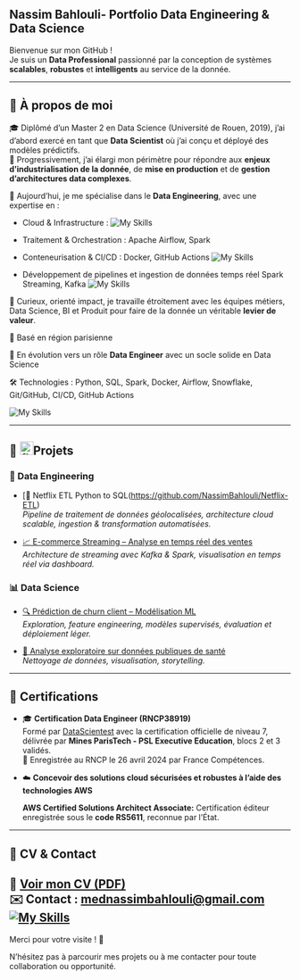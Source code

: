 ## Nassim Bahlouli- Portfolio Data Engineering & Data Science


Bienvenue sur mon GitHub !  
Je suis un **Data Professional** passionné par la conception de systèmes **scalables**, **robustes** et **intelligents** au service de la donnée.

---

## 🧠 À propos de moi

🎓 Diplômé d’un Master 2 en Data Science (Université de Rouen, 2019), j’ai d’abord exercé en tant que **Data Scientist** où j’ai conçu et déployé des modèles prédictifs.  
🎯 Progressivement, j’ai élargi mon périmètre pour répondre aux **enjeux d’industrialisation de la donnée**, de **mise en production** et de **gestion d’architectures data complexes**.

🔧 Aujourd’hui, je me spécialise dans le **Data Engineering**, avec une expertise en :

- Cloud & Infrastructure :    ![My Skills](https://skillicons.dev/icons?i=aws)
  
- Traitement & Orchestration : Apache Airflow, Spark
 
- Conteneurisation & CI/CD : Docker, GitHub Actions         ![My Skills](https://skillicons.dev/icons?i=docker,github)

- Développement de pipelines et ingestion de données temps réel Spark Streaming, Kafka        ![My Skills](https://skillicons.dev/icons?i=kafka)

🤝 Curieux, orienté impact, je travaille étroitement avec les équipes métiers, Data Science, BI et Produit pour faire de la donnée un véritable **levier de valeur**.

📍 Basé en région parisienne  

🔁 En évolution vers un rôle **Data Engineer** avec un socle solide en Data Science

🛠 Technologies : Python, SQL, Spark, Docker, Airflow, Snowflake, Git/GitHub, CI/CD, GitHub Actions  

![My Skills](https://skillicons.dev/icons?i=py,mysql,mongodb,kubernetes,docker,git,github)

---

## 🚀 [<img width="24" height="24" src="https://img.icons8.com/forma-thin-filled/24/flash-bang.png" alt="flash-bang"/>](https://img.icons8.com/?size=100&id=42959&format=png&color=000000)Projets

### 👷 Data Engineering
- [📂 Netflix ETL Python to SQL(https://github.com/NassimBahlouli/Netflix-ETL)  
  _Pipeline de traitement de données géolocalisées, architecture cloud scalable, ingestion & transformation automatisées._

- [📈 E-commerce Streaming – Analyse en temps réel des ventes](https://github.com/tonpseudo/ecommerce-streaming)  
  _Architecture de streaming avec Kafka & Spark, visualisation en temps réel via dashboard._

### 📊 Data Science
- [🔍 Prédiction de churn client – Modélisation ML](https://github.com/tonpseudo/churn-prediction)  
  _Exploration, feature engineering, modèles supervisés, évaluation et déploiement léger._

- [📂 Analyse exploratoire sur données publiques de santé](https://github.com/tonpseudo/eda-sante)  
  _Nettoyage de données, visualisation, storytelling._

---

## 📜 Certifications

- 🎓 **Certification Data Engineer (RNCP38919)**  
  Formé par [DataScientest](https://datascientest.com) avec la certification officielle de niveau 7, délivrée par **Mines ParisTech - PSL Executive Education**, blocs 2 et 3 validés.  
  📅 Enregistrée au RNCP le 26 avril 2024 par France Compétences.

- ☁️ **Concevoir des solutions cloud sécurisées et robustes à l’aide des technologies AWS**  

  **AWS Certified Solutions Architect Associate:** Certification éditeur enregistrée sous le **code RS5611**, reconnue par l’État.

---

## 💼 CV & Contact

📄 [Voir mon CV (PDF)](./1-CV-et-presentation/CV.pdf)  
✉️ Contact : mednassimbahlouli@gmail.com  
[![My Skills](https://skillicons.dev/icons?i=linkedin)](https://www.linkedin.com/in/nassim-bahlouli-471b27b6/)
---

Merci pour votre visite ! 🚀  

N’hésitez pas à parcourir mes projets ou à me contacter pour toute collaboration ou opportunité.

